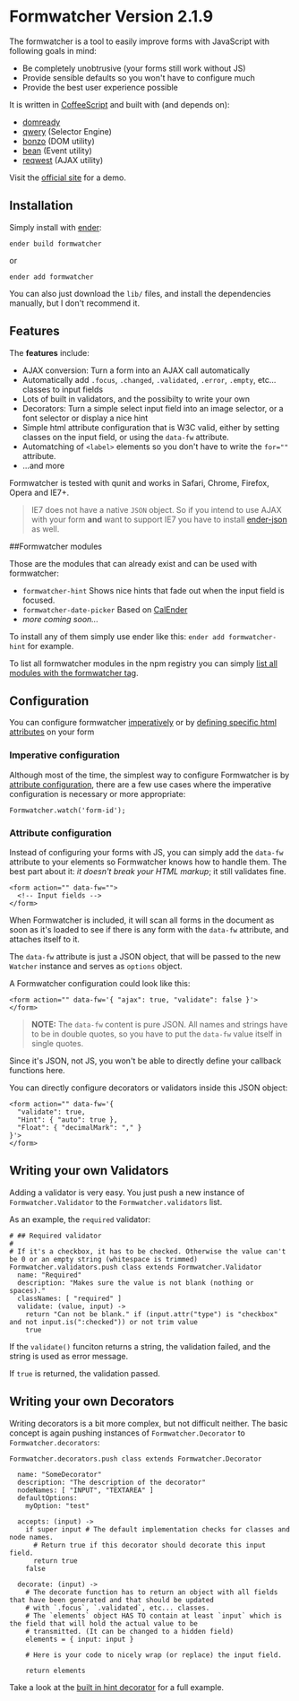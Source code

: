 # Formwatcher Version 2.1.9

The formwatcher is a tool to easily improve forms with JavaScript with following goals in mind:

- Be completely unobtrusive (your forms still work without JS)
- Provide sensible defaults so you won't have to configure much
- Provide the best user experience possible

It is written in [CoffeeScript][] and built with (and depends on):

  - [domready][]
  - [qwery][] (Selector Engine)
  - [bonzo][] (DOM utility)
  - [bean][] (Event utility)
  - [reqwest][] (AJAX utility)

[domready]: https://github.com/ded/domready
[qwery]: https://github.com/ded/qwery
[bonzo]: https://github.com/ded/bonzo
[bean]: https://github.com/fat/bean
[reqwest]: https://github.com/ded/reqwest

[coffeescript]: http://coffeescript.org/


Visit the [official site](http://www.formwatcher.org/) for a demo.


## Installation

Simply install with [ender](http://ender.no.de):

    ender build formwatcher

or

    ender add formwatcher

You can also just download the `lib/` files, and install the dependencies manually, but I don't recommend it.



## Features

The **features** include:

- AJAX conversion: Turn a form into an AJAX call automatically
- Automatically add `.focus`, `.changed`, `.validated`, `.error`, `.empty`, etc... classes to input fields
- Lots of built in validators, and the possibilty to write your own
- Decorators: Turn a simple select input field into an image selector, or a font selector or display a nice hint
- Simple html attribute configuration that is W3C valid, either by setting classes on the input field, or using the `data-fw` attribute.
- Automatching of `<label>` elements so you don't have to write the `for=""` attribute.
- ...and more

Formwatcher is tested with qunit and works in Safari, Chrome, Firefox, Opera and IE7+.

> IE7 does not have a native `JSON` object. So if you intend to use AJAX with your form **and** want
> to support IE7 you have to install [ender-json](https://github.com/amccollum/ender-json) as well.


##Formwatcher modules

Those are the modules that can already exist and can be used with formwatcher:

- `formwatcher-hint` Shows nice hints that fade out when the input field is focused.
- `formwatcher-date-picker` Based on [CalEnder](https://github.com/ded/CalEnder)
- *more coming soon...*

To install any of them simply use ender like this: `ender add formwatcher-hint` for example.

To list all formwatcher modules in the npm registry you can simply
[list all modules with the formwatcher tag](http://search.npmjs.org/#/_tag/formwatcher).


## Configuration

You can configure formwatcher [imperatively](#imperative-configuration) or by
[defining specific html attributes](#attribute-configuration) on your form


### Imperative configuration

Although most of the time, the simplest way to configure Formwatcher is by
[attribute configuration](#attribute-configuration), there are a few use cases
where the imperative configuration is necessary or more appropriate:

    Formwatcher.watch('form-id');


### Attribute configuration

Instead of configuring your forms with JS, you can simply add the `data-fw`
attribute to your elements so Formwatcher knows how to handle them. The best
part about it: _it doesn't break your HTML markup_; it still validates fine.


    <form action="" data-fw="">
      <!-- Input fields -->
    </form>

When Formwatcher is included, it will scan all forms in the document as soon as
it's loaded to see if there is any form with the `data-fw` attribute, and attaches
itself to it.

The `data-fw` attribute is just a JSON object, that will be passed to the new
`Watcher` instance and serves as `options` object.

A Formwatcher configuration could look like this:

    <form action="" data-fw='{ "ajax": true, "validate": false }'>
    </form>

> __NOTE:__ The `data-fw` content is pure JSON. All names and strings have to be
> in double quotes, so you have to put the `data-fw` value itself in single quotes.

Since it's JSON, not JS, you won't be able to directly define your callback
functions here.

You can directly configure decorators or validators inside this JSON object:

    <form action="" data-fw='{
      "validate": true,
      "Hint": { "auto": true },
      "Float": { "decimalMark": "," }
    }'>
    </form>


## Writing your own Validators

Adding a validator is very easy. You just push a new instance of `Formwatcher.Validator` to the `Formwatcher.validators`
list.

As an example, the `required` validator:

    # ## Required validator
    #
    # If it's a checkbox, it has to be checked. Otherwise the value can't be 0 or an empty string (whitespace is trimmed)
    Formwatcher.validators.push class extends Formwatcher.Validator
      name: "Required"
      description: "Makes sure the value is not blank (nothing or spaces)."
      classNames: [ "required" ]
      validate: (value, input) ->
        return "Can not be blank." if (input.attr("type") is "checkbox" and not input.is(":checked")) or not trim value
        true

If the `validate()` funciton returns a string, the validation failed, and the string is used as error message.

If `true` is returned, the validation passed.


## Writing your own Decorators


Writing decorators is a bit more complex, but not difficult neither. The basic concept is again pushing instances of
`Formwatcher.Decorator` to `Formwatcher.decorators`:

    Formwatcher.decorators.push class extends Formwatcher.Decorator

      name: "SomeDecorator"
      description: "The description of the decorator"
      nodeNames: [ "INPUT", "TEXTAREA" ]
      defaultOptions:
        myOption: "test"

      accepts: (input) ->
        if super input # The default implementation checks for classes and node names.
          # Return true if this decorator should decorate this input field.
          return true
        false

      decorate: (input) ->
        # The decorate function has to return an object with all fields that have been generated and that should be updated
        # with `.focus`, `.validated`, etc... classes.
        # The `elements` object HAS TO contain at least `input` which is the field that will hold the actual value to be
        # transmitted. (It can be changed to a hidden field)
        elements = { input: input }

        # Here is your code to nicely wrap (or replace) the input field.

        return elements

Take a look at the [built in hint decorator](https://github.com/enyo/formwatcher/blob/master/src/hint/hint.coffee) for a full example.


